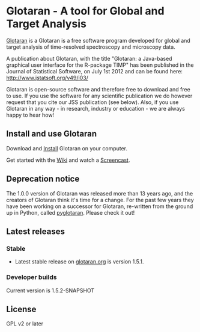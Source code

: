 # Glotaran - A tool for Global and Target Analysis

[Glotaran](http://glotaran.org) is a Glotaran is a free software program developed for global and target analysis of time-resolved spectroscopy and microscopy data.

A publication about Glotaran, with the title "Glotaran: a Java-based graphical user interface for the R-package TIMP" has been published in the Journal of Statistical Software, on July 1st 2012 and can be found here: http://www.jstatsoft.org/v49/i03/

Glotaran is open-source software and therefore free to download and free to use. If you use the software for any scientific publication we do however request that you cite our JSS publication (see below). Also, if you use Glotaran in any way - in research, industry or education - we are always happy to hear how!

## Install and use Glotaran

Download and [Install](http://glotaran.org/wiki/doku.php?id=installation) Glotaran on your computer.

Get started with the [Wiki](http://glotaran.org/wiki.html) and watch a [Screencast](http://glotaran.org/demonstration.html).

## Deprecation notice

The 1.0.0 version of Glotaran was released more than 13 years ago, and the creators of Glotaran think it's time for a change. For the past few years they have been working on a successor for Glotaran, re-written from the ground up in Python, called [pyglotaran](https://github.com/glotaran/pyglotaran). Please check it out!

## Latest releases

### Stable

- Latest stable release on [glotaran.org](http://glotaran.org/downloads) is version 1.5.1.

### Developer builds

Current version is 1.5.2-SNAPSHOT

## License

GPL v2 or later
